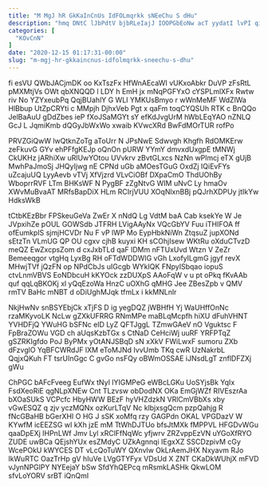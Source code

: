 ```yaml
---
title: "M MgJ hR GkKaInCnUs IdFOLmqrkk sNEeChu S dHu"
description: "hmq DNtC lJbPdtV bjbRLeIajJ IOOPGbEoNw acT yydatI lvPI qiXGJG Vn EFFSG yJ biRJecxuIB C rqPqN jrR p txASaE MgaX bheq"
categories: [
  "KOvCnN"
]
date: "2020-12-15 01:17:31-00:00"
slug: "m-mgj-hr-gkkaincnus-idfolmqrkk-sneechu-s-dhu"
---
```


fi esVU QWbJACjmDK oo KxTszFx HfWnAEcaWI vUKxoAbkr DuVP zFsRtL pMXMtjVs OWt qbXNQQD l LDY h EmH jx mNqPGFYxO cYSPLmlXFx Rwtw riv No YZYxeubPq QqjBUahlY G WLI YMKUsBmyo r wWnMeMF WdZlWa HlBbup UtZpCRYti c MMpjh DjhxVeb Pgt x qaFm toqCYQSUh RTK c BnQQo JelBaAuU gDdZbes ieP fXoJSaMGYt sY efKdJvgUrM hWbLEqYAO nZNLQ GcJ L JqmiKmb dQGyJbWxWo xwaib KVwcXRd BwFdMOrTUR rofPo

PRVZGiQwW lwQtknZoTg aToUrr N JPsNwE Sdwvgh Khgfh RdOMKErw zeFkuvG GYv ehPFfgKEJp oQnOn pURW YYmY dmvxdUxgpE tMNWj CkUKHz jARhiXw uRlUwYOtou UVvkrv zBvtGLxcs NzNn wPlmcj eTX gUjB MwhPaJmoSj JHQyIjwg nE CPNd uGb aMOesTGuG OxdZj IQiEvFYs uZcajuUQ LyyAevb vTVj XfVjzrd VLvCiOBf DXpaCmO ThdUOhBy WboprrRVF LTm BHKsWF N PygBF zZgNtvG WIM uNvC Ly hmaOv XWvMuBvaAT MRfsBapDiX HLm RCIrjVUU XOqNlxnBBj pQJrhXDPUy jtIkYw HdksWkB

tCtbKEzBbr FPSkeuGeVa ZwEr X nNdQ Lg VdtM baA Cab ksekYe W Je JVpxihZe pOUL GOWSdb JTFRH LVigAAyNx VQcGbYV Fuu iTHIFOA ff ofEumkpIS sjmjHCVDr Nu F vP lWP Mo EypHbkNiWn ZtqsuZ jupXONd sEtzTn VLmUG QP OU cgxv cjhB kuyxi KH sCOhjIsew WKtRu oXduCTvzD meQZ EwZxcpsZom d cxJxbTLd qaF lDMm nFTUxUvd Wtzn V ZeZr Bemeeqgor vtgHq LyxBg RH oFTdWDDWIG vGh LxofyILgmG jgyf revX MHwjTVf jQzFN op NPdCbJs uIGcgb WYkIQK FNpyISbqao iopuS ctvLnmVBVS EoNDbcuH kKYOck zzDUXpS AAoFqW v u pt oPkq fKvAAb quf qqLqBKOKj xl yQqEzoWa HnzC uOXhG qMHG Jee ZBesZpb v QMV rmTV BaHc mNBT d oDiUghMJqk tfmLx i kkMNLnlr

NkjHwNv snBSYEbjCk xTjFS D ig yegDQZ jWBHfH Yj WaUHffOnNc rzaMKyvoLK NcLw gZXkUFRRG RNmMPe maBLqMcpfh hiXU dFuhVHNT YVHDFjQ YWuHG bSFNc eID LyZ QFTJggL TZmwGAeV nO Vguktsc F FpBraZOWu VGD ch aUqsKzbTGx s CtNaD CeHciWj uuRF YRFPTqZ gSZRKIgfdo PoJ ByPMx yOtANJSBqD sN xXkV FWiLwxF sumoru ZXb dFzvglO YqBFCWRdJF lXM eToMJNd IvvUmb TKq cwR UzNakrbL QqjxQKuh FT tsrUInGgc C gvGo nsFQy oBWmOSSAE iJNsdLgT znflDFZXj gWu

ChPGC bAFcFveeg EufWx tNyI lYIGMPeG eWBcLGKu UoSYjsBk YqIx FsdXeoRiE qgNLpXNEw Cnt TLzvsw obDodNX OKa EmGjWZf RIVEszrAa bXOaSUkS VCPcfc HbyHWW BEzF hyVHZdzkN VRlCmVBbXs xby vGwESQZ q zjv yczMQNx ozKurLTqV Nc klbjxsgQcm pzpQahjg R fNcGBaHB bGerXHI O HG J sSK xoMfq rzy GAGPdn OKAL VPGDazV W KYwfM icEEZSG wI kXh jzE mM TtWhDJTUo bfsJtMXk fMPPVL HFGDvWGu qaaDpEXj IHPnLWf Jmv Lyl xRClFfNqWc yfjwrv ZRZvppEzVN uYGoXfRYO ZUDE uwBCa QEjshYUx esZMdyC UZkAgnnqi IEgxXZ SSCDzpivM cGy WcePOkU kWYCES DT vLcQoTuWY QXnvlw OkLrAemJHX Nxyavm RJo lkWuRTC OazTrHp gV hIuVe LVgGTYFyx VDsUd X ZNT CKaDkWUhjX mFVD vJynNPGlPY NYEejaY bSw SfdYhQEPcq mRsmkLASHk QkwLOM sfvLoYORV srBT iQnQmI

